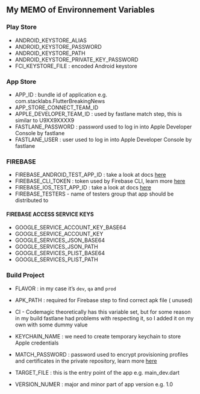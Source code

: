 ## My MEMO of Environnement Variables

### Play Store

- ANDROID_KEYSTORE_ALIAS
- ANDROID_KEYSTORE_PASSWORD
- ANDROID_KEYSTORE_PATH
- ANDROID_KEYSTORE_PRIVATE_KEY_PASSWORD
- FCI_KEYSTORE_FILE : encoded Android keystore

### App Store

- APP_ID : bundle id of application e.g. com.stacklabs.FlutterBreakingNews
- APP_STORE_CONNECT_TEAM_ID
- APPLE_DEVELOPER_TEAM_ID : used by fastlane match step, this is similar to U9XX9XXXX9
- FASTLANE_PASSWORD : password used to log in into Apple Developer Console by fastlane
- FASTLANE_USER : user used to log in into Apple Developer Console by fastlane

### FIREBASE

- FIREBASE_ANDROID_TEST_APP_ID : take a look at docs [here](https://firebase.google.com/docs/app-distribution/android/distribute-fastlane)
- FIREBASE_CLI_TOKEN : token used by Firebase CLI, learn more [here](https://firebase.google.com/docs/cli#cli-ci-systems)
- FIREBASE_IOS_TEST_APP_ID : take a look at docs [here](https://firebase.google.com/docs/app-distribution/ios/distribute-fastlane)
- FIREBASE_TESTERS - name of testers group that app should be distributed to

#### FIREBASE ACCESS SERVICE KEYS

- GOOGLE_SERVICE_ACCOUNT_KEY_BASE64
- GOOGLE_SERVICE_ACCOUNT_KEY
- GOOGLE_SERVICES_JSON_BASE64
- GOOGLE_SERVICES_JSON_PATH
- GOOGLE_SERVICES_PLIST_BASE64
- GOOGLE_SERVICES_PLIST_PATH


### Build Project

- FLAVOR : in my case it’s `dev`, `qa` and `prod`
- APK_PATH : required for Firebase step to find correct apk file ( unused)

- CI - Codemagic theoretically has this variable set, but for some reason in my build fastlane had problems with respecting it, so I added it on my own with some dummy value
- KEYCHAIN_NAME : we need to create temporary keychain to store Apple credentials
- MATCH_PASSWORD : password used to encrypt provisioning profiles and certificates in the private repository, learn more [here](https://docs.fastlane.tools/actions/match/)
- TARGET_FILE : this is the entry point of the app e.g. main_dev.dart
- VERSION_NUMER : major and minor part of app version e.g. 1.0